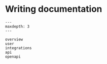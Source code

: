 # Writing documentation

```{toctree}
---
maxdepth: 3
---

overview
user
integrations
api
openapi
```
